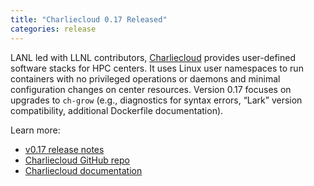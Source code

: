 ```yaml
---
title: "Charliecloud 0.17 Released"
categories: release
---
```


LANL led with LLNL contributors, [Charliecloud](https://github.com/hpc/charliecloud) provides user-defined software stacks for HPC centers. It uses Linux user namespaces to run containers with no privileged operations or daemons and minimal configuration changes on center resources. Version 0.17 focuses on upgrades to `ch-grow` (e.g., diagnostics for syntax errors, “Lark” version compatibility, additional Dockerfile documentation).

Learn more:
- [v0.17 release notes](https://github.com/hpc/charliecloud/releases/tag/v0.17)
- [Charliecloud GitHub repo](https://github.com/hpc/charliecloud)
- [Charliecloud documentation](https://hpc.github.io/charliecloud)
